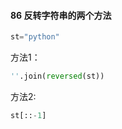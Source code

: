 #### 86 反转字符串的两个方法

```python
st="python"
```

方法1：

```python
''.join(reversed(st))
```

方法2:

```python
st[::-1]
```

